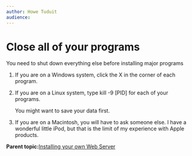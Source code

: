 ```yaml
---
author: Howe Tuduit
audience: 
---
```


# Close all of your programs

You need to shut down everything else before installing major programs

1.  If you are on a Windows system, click the X in the corner of each program.

2.  If you are on a Linux system, type kill -9 \[PID\] for each of your programs.

    You might want to save your data first.

3.  If you are on a Macintosh, you will have to ask someone else. I have a wonderful little iPod, but that is the limit of my experience with Apple products.


**Parent topic:**[Installing your own Web Server](../tasks/installwebserver.md)

